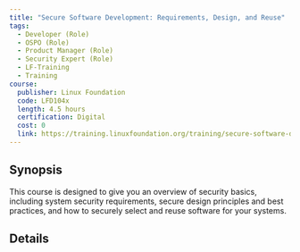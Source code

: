 ```yaml
---
title: "Secure Software Development: Requirements, Design, and Reuse"
tags:
  - Developer (Role)
  - OSPO (Role)
  - Product Manager (Role)
  - Security Expert (Role)
  - LF-Training
  - Training
course:
  publisher: Linux Foundation
  code: LFD104x
  length: 4.5 hours
  certification: Digital
  cost: 0
  link: https://training.linuxfoundation.org/training/secure-software-development-requirements-design-and-reuse-lfd104/
---
```



## Synopsis


This course is designed to give you an overview of security basics, including system security requirements, secure design principles and best practices, and how to securely select and reuse software for your systems.


## Details

<CourseDetails course={frontMatter.course}/>
